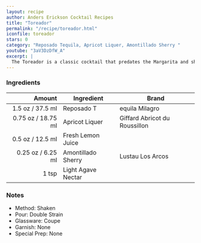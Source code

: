 ```yaml
---
layout: recipe
author: Anders Erickson Cocktail Recipes
title: "Toreador"
permalink: "/recipe/toreador.html"
iconfile: toreador
stars: 0
category: "Reposado Tequila, Apricot Liquer, Amontillado Sherry "
youtube: "3aV3DzDfW_A"
excerpt: |
  The Toreador is a classic cocktail that predates the Margarita and showcases tequila in a balanced and approachable way. It's a great choice for those who want to explore tequila beyond the classic Margarita.
---
```


### Ingredients

|  Amount | Ingredient         | Brand                         |
| ------: | ------------------ | ----------------------------- |
|  1.5 oz / 37.5 ml | Reposado T         | equila Milagro                |
| 0.75 oz / 18.75 ml | Apricot Liquer     | Giffard Abricot du Roussillon |
|  0.5 oz / 12.5 ml | Fresh Lemon Juice  |
| 0.25 oz / 6.25 ml | Amontillado Sherry | Lustau Los Arcos              |
|   1 tsp | Light Agave Nectar |

### Notes

- Method: Shaken
- Pour: Double Strain
- Glassware: Coupe
- Garnish: None
- Special Prep: None

